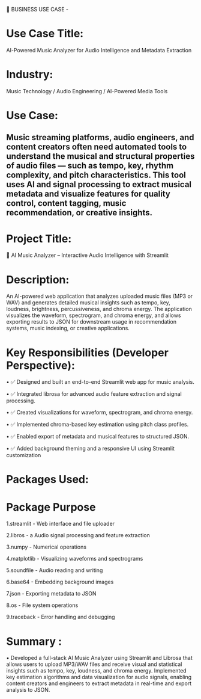 💼 BUSINESS USE CASE - 
# Use Case Title:
AI-Powered Music Analyzer for Audio Intelligence and Metadata Extraction
# Industry:
Music Technology / Audio Engineering / AI-Powered Media Tools
# Use Case:
Music streaming platforms, audio engineers, and content creators often need automated tools to understand the musical and structural properties of audio files — such as tempo, key, rhythm complexity, and pitch characteristics. This tool uses AI and signal processing to extract musical metadata and visualize features for quality control, content tagging, music recommendation, or creative insights.
------------------------------------------------------------------------------------------------------------------------------------------------------------------------------------------------------------------

# Project Title:
🎵 AI Music Analyzer – Interactive Audio Intelligence with Streamlit

# Description:
An AI-powered web application that analyzes uploaded music files (MP3 or WAV) and generates detailed musical insights such as tempo, key, loudness, brightness, percussiveness, and chroma energy. The application visualizes the waveform, spectrogram, and chroma energy, and allows exporting results to JSON for downstream usage in recommendation systems, music indexing, or creative applications.

#  Key Responsibilities (Developer Perspective):
•	✅ Designed and built an end-to-end Streamlit web app for music analysis.

•	✅ Integrated librosa for advanced audio feature extraction and signal processing.

•	✅ Created visualizations for waveform, spectrogram, and chroma energy.

•	✅ Implemented chroma-based key estimation using pitch class profiles.

•	✅ Enabled export of metadata and musical features to structured JSON.

•	✅ Added background theming and a responsive UI using Streamlit customization

#  Packages Used:
# Package	Purpose
1.streamlit -	Web interface and file uploader

2.libros - a	Audio signal processing and feature extraction

3.numpy -	Numerical operations

4.matplotlib - 	Visualizing waveforms and spectrograms

5.soundfile - 	Audio reading and writing

6.base64 - 	Embedding background images

7.json - 	Exporting metadata to JSON

8.os - 	File system operations

9.traceback - 	Error handling and debugging

#  Summary :
•	Developed a full-stack AI Music Analyzer using Streamlit and Librosa that allows users to upload MP3/WAV files and receive visual and statistical insights such as tempo, key, loudness, and chroma energy. Implemented key estimation algorithms and data visualization for audio signals, enabling content creators and engineers to extract metadata in real-time and export analysis to JSON.
















